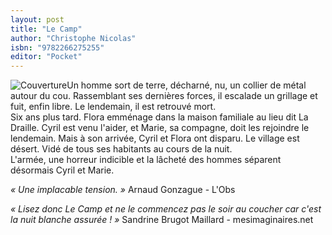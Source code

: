 ```yaml
---
layout: post
title: "Le Camp"
author: "Christophe Nicolas"
isbn: "9782266275255"
editor: "Pocket"
---
```

![Couverture](/img/9782266275255.jpg)Un homme sort de terre, décharné, nu, un collier de métal autour du cou. Rassemblant ses dernières forces, il escalade un grillage et fuit, enfin libre. Le lendemain, il est retrouvé mort.  
Six ans plus tard. Flora emménage dans la maison familiale au lieu dit La Draille. Cyril est venu l'aider, et Marie, sa compagne, doit les rejoindre le lendemain. Mais à son arrivée, Cyril et Flora ont disparu. Le village est désert. Vidé de tous ses habitants au cours de la nuit.  
L'armée, une horreur indicible et la lâcheté des hommes séparent désormais Cyril et Marie.

_« Une implacable tension. »_ Arnaud Gonzague - L'Obs
 
_« Lisez donc Le Camp et ne le commencez pas le soir au coucher car c'est la nuit blanche assurée ! »_ Sandrine Brugot Maillard - mesimaginaires.net
